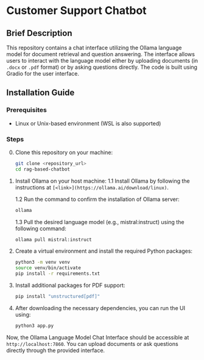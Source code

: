 # Customer Support Chatbot 

## Brief Description
This repository contains a chat interface utilizing the Ollama language model for document retrieval and question answering. The interface allows users to interact with the language model either by uploading documents (in `.docx` or `.pdf` format) or by asking questions directly. The code is built using Gradio for the user interface.

## Installation Guide

### Prerequisites
- Linux or Unix-based environment (WSL is also supported)

### Steps
0. Clone this repository on your machine:
    ```bash
    git clone <repository_url>
    cd rag-based-chatbot
    ```

1. Install Ollama on your host machine:
    1.1 Install Ollama by following the instructions at `[<link>](https://ollama.ai/download/linux)`.
    
    1.2 Run the command to confirm the installation of Ollama server:
    ```bash
    ollama
    ```
    
    1.3 Pull the desired language model (e.g., mistral:instruct) using the following command:
    ```bash
    ollama pull mistral:instruct
    ```
    
2. Create a virtual environment and install the required Python packages:
    ```bash
    python3 -m venv venv
    source venv/bin/activate
    pip install -r requirements.txt
    ```

3. Install additional packages for PDF support:
    ```bash
    pip install "unstructured[pdf]"
    ```

4. After downloading the necessary dependencies, you can run the UI using:
    ```bash
    python3 app.py
    ```

Now, the Ollama Language Model Chat Interface should be accessible at `http://localhost:7860`. You can upload documents or ask questions directly through the provided interface.
